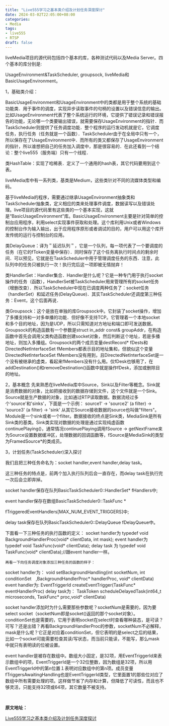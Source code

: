 ```yaml
---
title: "Live555学习之基本类介绍及计划任务深度探讨"
date: 2024-03-02T22:05:00+08:00
categories:
- Media
tags:
- live555
- RTSP
draft: false
---
```



liveMedia项目的源代码包括四个基本的库，各种测试代码以及Media Server。四个基本的库分别是:

UsageEnvironment&TaskScheduler, groupsock, liveMedia和BasicUsageEnvironment。

1，基础类介绍：

BasicUsageEnvironment和UsageEnvironment中的类都是用于整个系统的基础功能类．用于事件的调度，实现异步读取事件的句柄的设置以及错误信息的输出。比如UsageEnvironment代表了整个系统运行的环境，它提供了错误记录和错误报告的功能，无论哪一个类要输出错误，就需要保存UsageEnvironment的指针．而TaskScheduler则提供了任务调度功能．整个程序的运行发动机就是它，它调度任务，执行任务（任务就是一个函数）．TaskScheduler由于在全局中只有一个，所以保存在了UsageEnvironment中．而所有的类又都保存了UsageEnvironment的指针，所以谁想把自己的任务加入调度中，那是很容易的．在此还看到一个结论：整个live555（服务端）只有一个线程．

类HashTable：实现了哈稀表．定义了一个通用的hash表，其它代码要用到这个表。

liveMedia库中有一系列类，基类是Medium，这些类针对不同的流媒体类型和编码。

基于liveMedia的程序，需要通过继承UsageEnvironment抽象类和TaskScheduler抽象类，定义相应的类来处理事件调度，数据读写以及错误处理。live项目的源代码里有这些类的一个基本实现，这就是“BasicUsageEnvironment”库。BasicUsageEnvironment主要是针对简单的控制台应用程序，利用select实现事件获取和处理。这个库利用Unix或者Windows的控制台作为输入输出，出于应用程序原形或者调试的目的，用户可以用这个库开发传统的运行与控制台的应用。

类DelayQueue：译为＂延迟队列＂，它是一个队列，每一项代表了一个要调度的任务（在它的fToken变量中保存）．同时保存了这个任务离执行时间点的剩余时间．可以预见，它就是在TaskScheduler中用于管理调度任务的东西．注意，此队列中的任务只被执行一次！执行完后这一项即被无情抛弃！

类HandlerSet：Handler集合．Handler是什么呢？它是一种专门用于执行socket操作的任务（函数），HandlerSet被TaskScheduler用来管理所有的socket任务（增删改查）．所以TaskScheduler中现在已调度两种任务了：socket任务（handlerSet）和延迟任务(DelayQueue)．其实TaskScheduler还调度第三种任务：Event，这个后面再说．

类Groupsock：这个是放在单独的库Groupsock中。它封装了socket操作，增加了多播支持和一对多单播的功能．但好像不支持TCP。它管理着一个本地socket和多个目的地址，因为是UDP，所以只需知道对方地址和端口即可发送数据。Groupsock的构造函数有一个参数是struct in_addr const& groupAddr，在构造函数中首先会调用父类构造函数创建socket对象，然后判断这个地址，若是多播地址，则加入多播组。Groupsock的两个成员变量destRecord* fDests和DirectedNetInterfaceSet fMembers都表示目的地址集和，但貌似这个变量DirectedNetInterfaceSet fMembers没有用到，且DirectedNetInterfaceSet是一个没有被继承的虚类，看起来fMembers没有什么用。仅fDesk也够用了，在addDestination()和removeDestination()函数中就是操作fDesk，添加或删除目的地址。

2，基本概念
    先来熟悉在liveMedia库中Source，Sink以及Filter等概念。Sink就是消费数据的对象，比如把接收到的数据存储到文件，这个文件就是一个Sink。Source就是生产数据的对象，比如通过RTP读取数据。数据流经过多个'source'和'sinks'，下面是一个示例：
          source1' -> 'source2' (a filter) -> 'source3' (a filter) -> 'sink'
    从其它Source接收数据的source也叫做"filters"。Module是一个sink或者一个filter。数据接收的终点是Sink类，MediaSink是所有Sink类的基类。Sink类实现对数据的处理是通过实现纯虚函数continuePlaying()，通常情况continuePlaying调用fSource -> getNextFrame来为Source设置数据缓冲区，处理数据的回调函数等，fSource是MediaSink的类型为FramedSource*的类成员。

3，计划任务(TaskScheduler)深入探讨

我们且把三种任务命名为：socket handler,event handler,delay task。

这三种任务的特点是，前两个加入执行队列后会一直存在，而delay task在执行完一次后会立即弃掉。

socket handler保存在队列BasicTaskScheduler0::HandlerSet* fHandlers中;

event handler保存在数组BasicTaskScheduler0::TaskFunc *

 fTriggeredEventHandlers[MAX_NUM_EVENT_TRIGGERS]中;

delay task保存在队列BasicTaskScheduler0::DelayQueue fDelayQueue中。


   下面看一下三种任务的执行函数的定义：
socket handler为
typedef void BackgroundHandlerProc(void* clientData, int mask);
event handler为
typedef void TaskFunc(void* clientData);
delay task 为
typedef void TaskFunc(void* clientData);//跟event handler一样。

    再看一下向任务调度对象添加三种任务的函数的样子：
socket handler为：
void setBackgroundHandling(int socketNum, int conditionSet　,BackgroundHandlerProc* handlerProc, void* clientData)
event handler为:
EventTriggerId createEventTrigger(TaskFunc* eventHandlerProc)
delay task为：
TaskToken scheduleDelayedTask(int64_t microseconds, TaskFunc* proc,void* clientData)

socket handler添加时为什么需要那些参数呢？socketNum是需要的，因为要select socket（socketNum即是socket()返回的那个socket对象）。conditionSet也是需要的，它用于表明socket在select时查看哪种装态，是可读？可写？还是出错？再看BackgroundHandlerProc的参数，socketNum不必解释，mask是什么呢？它正是对应着conditionSet，但它表明的是select之后的结果，比如一个socket可能需要检查其读/写状态，而当前只能读，不能写，那么mask中就只有表明读的位被设置。

event handler是被存在数组中。数组大小固定，是32项，用EventTriggerId来表示数组中的项，EventTriggerId是一个32位整数，因为数组是32项，所以用EventTriggerId中的第n位置１表明对应数组中的第n项。成员变量fTriggersAwaitingHandling也是EventTriggerId类型，它里面置1的那些位对应了数组中所有需要处理的项。这样做节省了内存和计算，但降低了可读性，而且也不够灵活，只能支持32项或64项，其它数量不被支持。


<br/>

**原文地址：**

[Live555学习之基本类介绍及计划任务深度探讨](https://www.cnblogs.com/lidabo/p/4388669.html)
